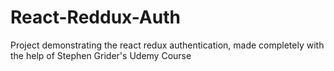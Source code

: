# React-Reddux-Auth

Project demonstrating the react redux authentication, made completely with the help of Stephen Grider's Udemy Course

